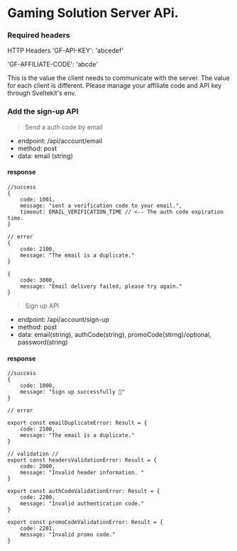 # Gaming Solution Server APi.
### Required headers
HTTP Headers
'GF-API-KEY': 'abcedef'

'GF-AFFILIATE-CODE': 'abcde'

This is the value the client needs to communicate with the server.
The value for each client is different.
Please manage your affiliate code and API key through Sveltekit's env.

### Add the sign-up API
> Send a auth code by email
- endpoint: /api/account/email
- method: post
- data: email (string)

#### response
````
//success
{
    code: 1001,
    message: "sent a verification code to your email.",
    timeout: EMAIL_VERIFICATION_TIME // <-- The auth code expiration time.
}

// error
{
    code: 2100,
    message: "The email is a duplicate."
}

{
    code: 3000,
    message: "Email delivery failed, please try again."
}
````

> Sign up API
- endpoint: /api/account/sign-up
- method: post
- data: email(string), authCode(string), promoCode(stirng)/optional, password(string)

#### response
````
//success
{
    code: 1000, 
    message: "Sign up successfully 🎉"
}

// error

export const emailDuplicateError: Result = {
    code: 2100,
    message: "The email is a duplicate."
}

// validation //
export const headersValidationError: Result = {
    code: 2000,
    message: "Invalid header information. "
}

export const authCodeValidationError: Result = {
    code: 2200,
    message: "Invalid authentication code."
}

export const promoCodeValidationError: Result = {
    code: 2201,
    message: "Invalid promo code."
}
````
